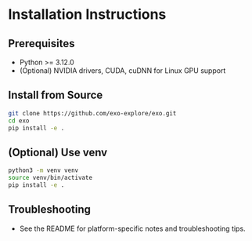 # Installation Instructions

## Prerequisites
- Python >= 3.12.0
- (Optional) NVIDIA drivers, CUDA, cuDNN for Linux GPU support

## Install from Source
```sh
git clone https://github.com/exo-explore/exo.git
cd exo
pip install -e .
```

## (Optional) Use venv
```sh
python3 -m venv venv
source venv/bin/activate
pip install -e .
```

## Troubleshooting
- See the README for platform-specific notes and troubleshooting tips.
